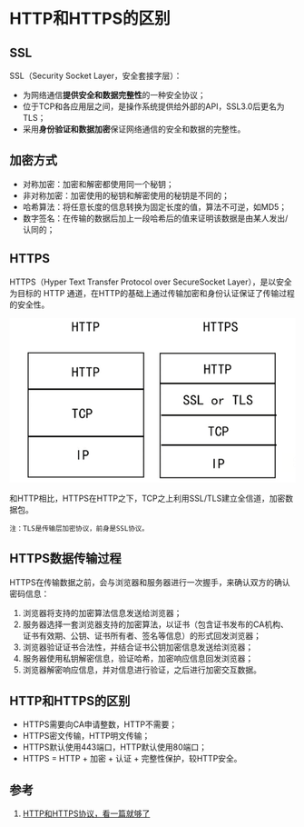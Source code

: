 # HTTP和HTTPS的区别

## SSL

SSL（Security Socket Layer，安全套接字层）：

- 为网络通信**提供安全和数据完整性**的一种安全协议；
- 位于TCP和各应用层之间，是操作系统提供给外部的API，SSL3.0后更名为TLS；
- 采用**身份验证和数据加密**保证网络通信的安全和数据的完整性。

## 加密方式

- 对称加密：加密和解密都使用同一个秘钥；
- 非对称加密：加密使用的秘钥和解密使用的秘钥是不同的；
- 哈希算法：将任意长度的信息转换为固定长度的值，算法不可逆，如MD5；
- 数字签名：在传输的数据后加上一段哈希后的值来证明该数据是由某人发出/认同的；

## HTTPS

HTTPS（Hyper Text Transfer Protocol over SecureSocket Layer），是以安全为目标的 HTTP 通道，在HTTP的基础上通过传输加密和身份认证保证了传输过程的安全性。

![1573191103430](assets/1573191103430.png)

和HTTP相比，HTTPS在HTTP之下，TCP之上利用SSL/TLS建立全信道，加密数据包。

`注：TLS是传输层加密协议，前身是SSL协议。`

## HTTPS数据传输过程

HTTPS在传输数据之前，会与浏览器和服务器进行一次握手，来确认双方的确认密码信息：

1. 浏览器将支持的加密算法信息发送给浏览器；
2. 服务器选择一套浏览器支持的加密算法，以证书（包含证书发布的CA机构、证书有效期、公钥、证书所有者、签名等信息）的形式回发浏览器；
3. 浏览器验证证书合法性，并结合证书公钥加密信息发送给浏览器；
4. 服务器使用私钥解密信息，验证哈希，加密响应信息回发浏览器；
5. 浏览器解密响应信息，并对信息进行验证，之后进行加密交互数据。

## HTTP和HTTPS的区别

- HTTPS需要向CA申请整数，HTTP不需要；
- HTTPS密文传输，HTTP明文传输；
- HTTPS默认使用443端口，HTTP默认使用80端口；
- HTTPS = HTTP + 加密 + 认证 + 完整性保护，较HTTP安全。

## 参考

1. [HTTP和HTTPS协议，看一篇就够了](https://blog.csdn.net/xiaoming100001/article/details/81109617)